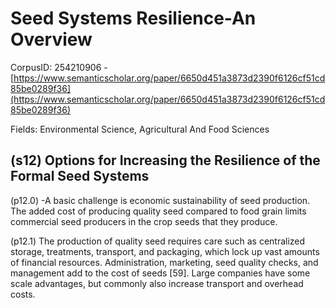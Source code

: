 # Seed Systems Resilience-An Overview

CorpusID: 254210906 - [https://www.semanticscholar.org/paper/6650d451a3873d2390f6126cf51cd85be0289f36](https://www.semanticscholar.org/paper/6650d451a3873d2390f6126cf51cd85be0289f36)

Fields: Environmental Science, Agricultural And Food Sciences

## (s12) Options for Increasing the Resilience of the Formal Seed Systems
(p12.0) -A basic challenge is economic sustainability of seed production. The added cost of producing quality seed compared to food grain limits commercial seed producers in the crop seeds that they produce.

(p12.1) The production of quality seed requires care such as centralized storage, treatments, transport, and packaging, which lock up vast amounts of financial resources. Administration, marketing, seed quality checks, and management add to the cost of seeds [59]. Large companies have some scale advantages, but commonly also increase transport and overhead costs.
